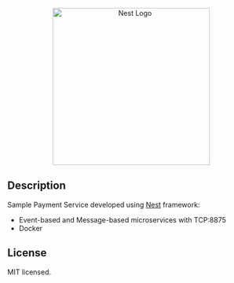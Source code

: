 <p align="center">
  <a href="http://nestjs.com/" target="blank"><img src="https://nestjs.com/img/logo_text.svg" width="320" alt="Nest Logo" /></a>
</p>

## Description

Sample Payment Service developed using [Nest](https://github.com/nestjs/nest) framework:
- Event-based and Message-based microservices with TCP:8875
- Docker

## License

  MIT licensed.
